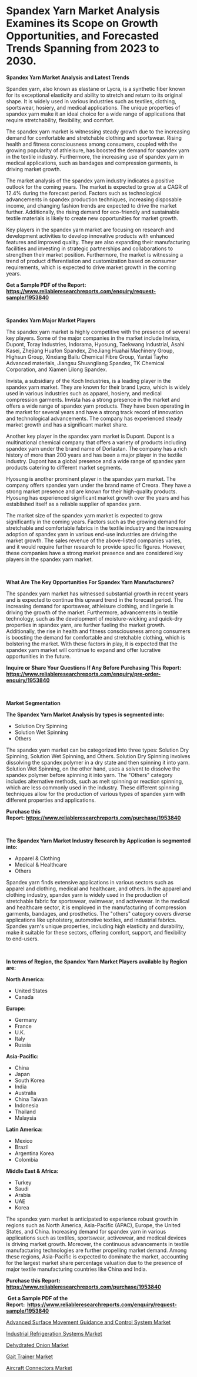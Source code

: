 <p><h1>Spandex Yarn Market Analysis Examines its Scope on Growth Opportunities, and Forecasted Trends Spanning from 2023 to 2030.</h1></p><p><strong>Spandex Yarn Market Analysis and Latest Trends</strong></p>
<p><p>Spandex yarn, also known as elastane or Lycra, is a synthetic fiber known for its exceptional elasticity and ability to stretch and return to its original shape. It is widely used in various industries such as textiles, clothing, sportswear, hosiery, and medical applications. The unique properties of spandex yarn make it an ideal choice for a wide range of applications that require stretchability, flexibility, and comfort.</p><p>The spandex yarn market is witnessing steady growth due to the increasing demand for comfortable and stretchable clothing and sportswear. Rising health and fitness consciousness among consumers, coupled with the growing popularity of athleisure, has boosted the demand for spandex yarn in the textile industry. Furthermore, the increasing use of spandex yarn in medical applications, such as bandages and compression garments, is driving market growth.</p><p>The market analysis of the spandex yarn industry indicates a positive outlook for the coming years. The market is expected to grow at a CAGR of 12.4% during the forecast period. Factors such as technological advancements in spandex production techniques, increasing disposable income, and changing fashion trends are expected to drive the market further. Additionally, the rising demand for eco-friendly and sustainable textile materials is likely to create new opportunities for market growth.</p><p>Key players in the spandex yarn market are focusing on research and development activities to develop innovative products with enhanced features and improved quality. They are also expanding their manufacturing facilities and investing in strategic partnerships and collaborations to strengthen their market position. Furthermore, the market is witnessing a trend of product differentiation and customization based on consumer requirements, which is expected to drive market growth in the coming years.</p></p>
<p><strong>Get a Sample PDF of the Report:&nbsp; <a href="https://www.reliableresearchreports.com/enquiry/request-sample/1953840">https://www.reliableresearchreports.com/enquiry/request-sample/1953840</a></strong></p>
<p>&nbsp;</p>
<p><strong>Spandex Yarn Major Market Players</strong></p>
<p><p>The spandex yarn market is highly competitive with the presence of several key players. Some of the major companies in the market include Invista, Dupont, Toray Industries, Indorama, Hyosung, Taekwang Industrial, Asahi Kasei, Zhejiang Huafon Spandex, ZheJiang Huahai Machinery Group, Highsun Group, Xinxiang Bailu Chemical Fibre Group, Yantai Tayho Advanced materials, Jiangsu Shuangliang Spandex, TK Chemical Corporation, and Xiamen Lilong Spandex.</p><p>Invista, a subsidiary of the Koch Industries, is a leading player in the spandex yarn market. They are known for their brand Lycra, which is widely used in various industries such as apparel, hosiery, and medical compression garments. Invista has a strong presence in the market and offers a wide range of spandex yarn products. They have been operating in the market for several years and have a strong track record of innovation and technological advancements. The company has experienced steady market growth and has a significant market share.</p><p>Another key player in the spandex yarn market is Dupont. Dupont is a multinational chemical company that offers a variety of products including spandex yarn under the brand name of Dorlastan. The company has a rich history of more than 200 years and has been a major player in the textile industry. Dupont has a global presence and a wide range of spandex yarn products catering to different market segments.</p><p>Hyosung is another prominent player in the spandex yarn market. The company offers spandex yarn under the brand name of Creora. They have a strong market presence and are known for their high-quality products. Hyosung has experienced significant market growth over the years and has established itself as a reliable supplier of spandex yarn.</p><p>The market size of the spandex yarn market is expected to grow significantly in the coming years. Factors such as the growing demand for stretchable and comfortable fabrics in the textile industry and the increasing adoption of spandex yarn in various end-use industries are driving the market growth. The sales revenue of the above-listed companies varies, and it would require further research to provide specific figures. However, these companies have a strong market presence and are considered key players in the spandex yarn market.</p></p>
<p>&nbsp;</p>
<p><strong>What Are The Key Opportunities For Spandex Yarn Manufacturers?</strong></p>
<p><p>The spandex yarn market has witnessed substantial growth in recent years and is expected to continue this upward trend in the forecast period. The increasing demand for sportswear, athleisure clothing, and lingerie is driving the growth of the market. Furthermore, advancements in textile technology, such as the development of moisture-wicking and quick-dry properties in spandex yarn, are further fueling the market growth. Additionally, the rise in health and fitness consciousness among consumers is boosting the demand for comfortable and stretchable clothing, which is bolstering the market. With these factors in play, it is expected that the spandex yarn market will continue to expand and offer lucrative opportunities in the future.</p></p>
<p><strong>Inquire or Share Your Questions If Any Before Purchasing This Report: <a href="https://www.reliableresearchreports.com/enquiry/pre-order-enquiry/1953840">https://www.reliableresearchreports.com/enquiry/pre-order-enquiry/1953840</a></strong></p>
<p>&nbsp;</p>
<p><strong>Market Segmentation</strong></p>
<p><strong>The Spandex Yarn Market Analysis by types is segmented into:</strong></p>
<p><ul><li>Solution Dry Spinning</li><li>Solution Wet Spinning</li><li>Others</li></ul></p>
<p><p>The spandex yarn market can be categorized into three types: Solution Dry Spinning, Solution Wet Spinning, and Others. Solution Dry Spinning involves dissolving the spandex polymer in a dry state and then spinning it into yarn. Solution Wet Spinning, on the other hand, uses a solvent to dissolve the spandex polymer before spinning it into yarn. The "Others" category includes alternative methods, such as melt spinning or reaction spinning, which are less commonly used in the industry. These different spinning techniques allow for the production of various types of spandex yarn with different properties and applications.</p></p>
<p><strong>Purchase this Report:&nbsp;<a href="https://www.reliableresearchreports.com/purchase/1953840">https://www.reliableresearchreports.com/purchase/1953840</a></strong></p>
<p>&nbsp;</p>
<p><strong>The Spandex Yarn Market Industry Research by Application is segmented into:</strong></p>
<p><ul><li>Apparel & Clothing</li><li>Medical & Healthcare</li><li>Others</li></ul></p>
<p><p>Spandex yarn finds extensive applications in various sectors such as apparel and clothing, medical and healthcare, and others. In the apparel and clothing industry, spandex yarn is widely used in the production of stretchable fabric for sportswear, swimwear, and activewear. In the medical and healthcare sector, it is employed in the manufacturing of compression garments, bandages, and prosthetics. The "others" category covers diverse applications like upholstery, automotive textiles, and industrial fabrics. Spandex yarn's unique properties, including high elasticity and durability, make it suitable for these sectors, offering comfort, support, and flexibility to end-users.</p></p>
<p>&nbsp;</p>
<p><strong>In terms of Region, the Spandex Yarn Market Players available by Region are:</strong></p>
<p>
    <p> <strong> North America: </strong>
        <ul>
            <li>United States</li>
            <li>Canada</li>
        </ul>
        </p> 
    <p> <strong> Europe: </strong>
        <ul>
            <li>Germany</li>
            <li>France</li>
            <li>U.K.</li>
            <li>Italy</li>
            <li>Russia</li>
        </ul>
        </p> 
    <p> <strong> Asia-Pacific: </strong>
        <ul>
            <li>China</li>
            <li>Japan</li>
            <li>South Korea</li>
            <li>India</li>
            <li>Australia</li>
            <li>China Taiwan</li>
            <li>Indonesia</li>
            <li>Thailand</li>
            <li>Malaysia</li>
        </ul>
        </p> 
    <p> <strong> Latin America: </strong>
        <ul>
            <li>Mexico</li>
            <li>Brazil</li>
            <li>Argentina Korea</li>
            <li>Colombia</li>
        </ul>
        </p> 
    <p> <strong> Middle East & Africa: </strong>
        <ul>
            <li>Turkey</li>
            <li>Saudi</li>
            <li>Arabia</li>
            <li>UAE</li>
            <li>Korea</li>
        </ul>
    </p>
    </p>
<p><p>The spandex yarn market is anticipated to experience robust growth in regions such as North America, Asia-Pacific (APAC), Europe, the United States, and China. Increasing demand for spandex yarn in various applications such as textiles, sportswear, activewear, and medical devices is driving market growth. Moreover, the continuous advancements in textile manufacturing technologies are further propelling market demand. Among these regions, Asia-Pacific is expected to dominate the market, accounting for the largest market share percentage valuation due to the presence of major textile manufacturing countries like China and India.</p></p>
<p><strong>Purchase this Report: <a href="https://www.reliableresearchreports.com/purchase/1953840">https://www.reliableresearchreports.com/purchase/1953840</a></strong></p>
<p>&nbsp;<strong>Get a Sample PDF of the Report:&nbsp;&nbsp;<a href="https://www.reliableresearchreports.com/enquiry/request-sample/1953840">https://www.reliableresearchreports.com/enquiry/request-sample/1953840</a></strong></p>
<p><strong></strong></p>
<p><p><a href="https://medium.com/@lisasanchez1968/advanced-surface-movement-guidance-and-control-system-market-the-key-to-successful-business-93cd2a64c531">Advanced Surface Movement Guidance and Control System Market</a></p><p><a href="https://medium.com/@rachelyoung56/industrial-refrigeration-systems-market-analysis-its-cagr-market-segmentation-and-global-industry-58d3e16b01cf">Industrial Refrigeration Systems Market</a></p><p><a href="https://medium.com/@alesiabrahimi58/dehydrated-onion-market-size-cagr-trends-2024-2030-5e70bf429940">Dehydrated Onion Market</a></p><p><a href="https://medium.com/@brittanyrobertson07/gait-trainer-market-trends-forecast-and-competitive-analysis-to-2030-56dae2a675f6">Gait Trainer Market</a></p><p><a href="https://medium.com/@slanecode210/aircraft-connectors-market-outlook-industry-overview-and-forecast-2023-to-2030-a04a1456bca0">Aircraft Connectors Market</a></p></p>